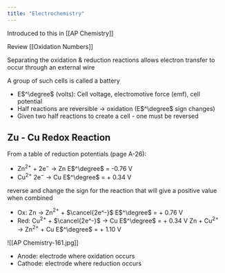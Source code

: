 ```yaml
---
title: "Electrochemistry"
---
```


Introduced to this in [[AP Chemistry]]

Review [[Oxidation Numbers]]

Separating the oxidation & reduction reactions allows electron transfer to occur through an external wire

A group of such cells is called a battery


- E$^\degree$ (volts): Cell voltage, electromotive force (emf), cell potential
- Half reactions are reversible $\rightarrow$ oxidation (E$^\degree$ sign changes)
- Given two half reactions to create a cell - one must be reversed

## Zu - Cu Redox Reaction

From a table of reduction potentials (page A-26):

- Zn$^{2+}$ + 2e$^-$ $\rightarrow$ Zn  E$^\degree$ = -0.76 V
- Cu$^{2+}$ 2e$^-$ $\rightarrow$ Cu  E$^\degree$ = + 0.34 V

reverse and change the sign for the reaction that will give a positive value when combined

- Ox: Zn $\rightarrow$ Zn$^{2+}$ + $\cancel{2e^-}$   E$^\degree$ = + 0.76 V
- Red: Cu$^{2+}$ + $\cancel{2e^-}$ $\rightarrow$ Cu  E$^\degree$ = + 0.34 V
Zn + Cu$^{2+}$ $\rightarrow$ Zn$^{2+}$ + Cu  E$^\degree$ = + 1.10 V

![[AP Chemistry-161.jpg]]

- Anode: electrode where oxidation occurs
- Cathode: electrode where reduction occurs
